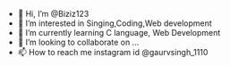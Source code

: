 - 👋 Hi, I’m @Biziz123
- 👀 I’m interested in Singing,Coding,Web development
- 🌱 I’m currently learning C language, Web Development
- 💞️ I’m looking to collaborate on ...
- 📫 How to reach me instagram id @gaurvsingh_1110

<!---
Biziz123/Biziz123 is a ✨ special ✨ repository because its `README.md` (this file) appears on your GitHub profile.
You can click the Preview link to take a look at your changes.
--->
